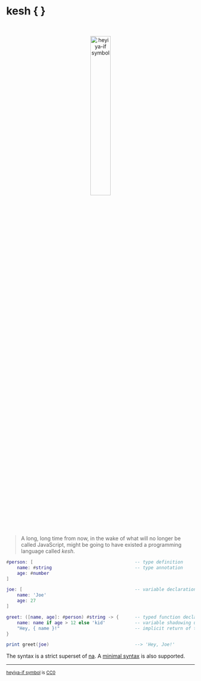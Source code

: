 # kesh { }

<p>&nbsp;</p>
<p align="center" width="100%"><img width="33%" alt="heyiya-if symbol" src="https://upload.wikimedia.org/wikipedia/commons/c/c2/Double_spirale.svg"></p>
<p>&nbsp;</p>

> A long, long time from now, in the wake of what will no longer be called JavaScript, might be going to have existed a programming language called _kesh_.


```lua
#person: [                                      -- type definition
    name: #string                               -- type annotation
    age: #number
]

joe: [                                          -- variable declaration assigned a record
    name: 'Joe'
    age: 27
]

greet: ([name, age]: #person) #string -> {      -- typed function declaration assigned a code block
    name: name if age > 12 else 'kid'           -- variable shadowing using an if-else expression
    "Hey, { name }!"                            -- implicit return of the block's last expression
}

print greet(joe)                                --> 'Hey, Joe!'
```

The syntax is a strict superset of [na](https://github.com/kesh-lang/na). A [minimal syntax](./minimal-syntax.md) is also supported.

---

<sup>[heyiya-if symbol](https://commons.wikimedia.org/wiki/File:Double_spirale.svg) is [CC0](https://creativecommons.org/publicdomain/zero/1.0/)</sup>
